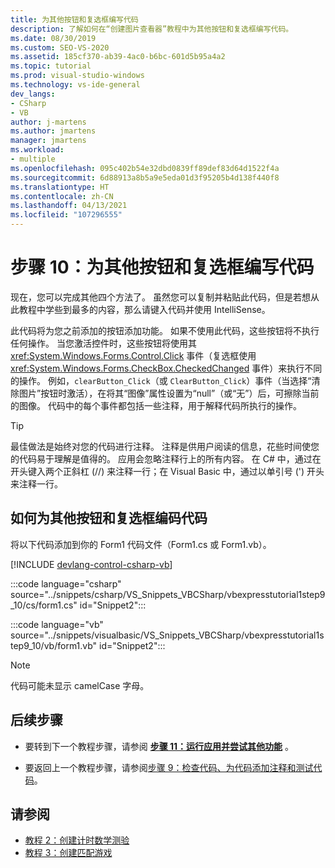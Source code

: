 ```yaml
---
title: 为其他按钮和复选框编写代码
description: 了解如何在“创建图片查看器”教程中为其他按钮和复选框编写代码。
ms.date: 08/30/2019
ms.custom: SEO-VS-2020
ms.assetid: 185cf370-ab39-4ac0-b6bc-601d5b95a4a2
ms.topic: tutorial
ms.prod: visual-studio-windows
ms.technology: vs-ide-general
dev_langs:
- CSharp
- VB
author: j-martens
ms.author: jmartens
manager: jmartens
ms.workload:
- multiple
ms.openlocfilehash: 095c402b54e32dbd0839ff89def83d64d1522f4a
ms.sourcegitcommit: 6d88913a8b5a9e5eda01d3f95205b4d138f440f8
ms.translationtype: HT
ms.contentlocale: zh-CN
ms.lasthandoff: 04/13/2021
ms.locfileid: "107296555"
---
```

# <a name="step-10-write-code-for-additional-buttons-and-a-check-box"></a>步骤 10：为其他按钮和复选框编写代码

现在，您可以完成其他四个方法了。 虽然您可以复制并粘贴此代码，但是若想从此教程中学些到最多的内容，那么请键入代码并使用 IntelliSense。

此代码将为您之前添加的按钮添加功能。 如果不使用此代码，这些按钮将不执行任何操作。 当您激活控件时，这些按钮将使用其 <xref:System.Windows.Forms.Control.Click> 事件（复选框使用 <xref:System.Windows.Forms.CheckBox.CheckedChanged> 事件）来执行不同的操作。 例如，`clearButton_Click`（或 `ClearButton_Click`）事件（当选择“清除图片”按钮时激活），在将其“图像”属性设置为“null”（或“无”）后，可擦除当前的图像。 代码中的每个事件都包括一些注释，用于解释代码所执行的操作。

> [!TIP]
> 最佳做法是始终对您的代码进行注释。 注释是供用户阅读的信息，花些时间使您的代码易于理解是值得的。 应用会忽略注释行上的所有内容。 在 C# 中，通过在开头键入两个正斜杠 (//) 来注释一行；在 Visual Basic 中，通过以单引号 (') 开头来注释一行。

## <a name="how-to-write-code-for-additional-buttons-and-a-check-box"></a>如何为其他按钮和复选框编码代码

将以下代码添加到你的 Form1 代码文件（Form1.cs 或 Form1.vb）。

  [!INCLUDE [devlang-control-csharp-vb](./includes/devlang-control-csharp-vb.md)]

  :::code language="csharp" source="../snippets/csharp/VS_Snippets_VBCSharp/vbexpresstutorial1step9_10/cs/form1.cs" id="Snippet2":::

  :::code language="vb" source="../snippets/visualbasic/VS_Snippets_VBCSharp/vbexpresstutorial1step9_10/vb/form1.vb" id="Snippet2":::

> [!NOTE]
> 代码可能未显示 camelCase 字母。

## <a name="next-steps"></a>后续步骤

* 要转到下一个教程步骤，请参阅 **[步骤 11：运行应用并尝试其他功能](../ide/step-11-run-your-program-and-try-other-features.md)** 。

* 要返回上一个教程步骤，请参阅[步骤 9：检查代码、为代码添加注释和测试代码](../ide/step-9-review-comment-and-test-your-code.md)。

## <a name="see-also"></a>请参阅

* [教程 2：创建计时数学测验](tutorial-2-create-a-timed-math-quiz.md)
* [教程 3：创建匹配游戏](tutorial-3-create-a-matching-game.md)
